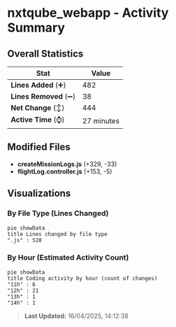 # nxtqube_webapp - Activity Summary 

## Overall Statistics

| Stat                   | Value                                                             |
| ---------------------- | ----------------------------------------------------------------- |
| **Lines Added** (➕)   | 482                                          |
| **Lines Removed** (➖) | 38                                        |
| **Net Change** (↕)    | 444                |
| **Active Time** (⌚)   | 27 minutes |


## Modified Files
- **createMissionLogs.js** (+329, -33)
- **flightLog.controller.js** (+153, -5)

## Visualizations

### By File Type (Lines Changed)

```mermaid
pie showData
title Lines changed by file type
".js" : 520
```

### By Hour (Estimated Activity Count)

```mermaid
pie showData
title Coding activity by hour (count of changes)
"11h" : 6
"12h" : 21
"13h" : 1
"14h" : 1
```


> **Last Updated:** 16/04/2025, 14:12:38